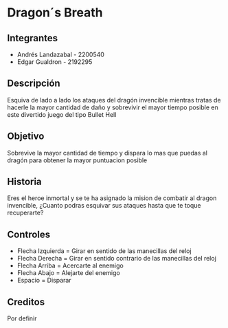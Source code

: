 # Dragon´s Breath
## Integrantes
- Andrés Landazabal - 2200540
- Edgar Gualdron - 2192295

## Descripción

Esquiva de lado a lado los ataques del dragón invencible mientras tratas de hacerle la mayor cantidad de daño y sobrevivir el mayor tiempo posible
en este divertido juego del tipo Bullet Hell

## Objetivo

Sobrevive la mayor cantidad de tiempo y dispara lo mas que puedas al dragón para obtener la mayor puntuacion posible

## Historia

Eres el heroe inmortal y se te ha asignado la mision de combatir al dragon invencible, ¿Cuanto podras esquivar sus ataques hasta que te toque recuperarte?

## Controles

- Flecha Izquierda = Girar en sentido de las manecillas del reloj
- Flecha Derecha = Girar en sentido contrario de las manecillas del reloj
- Flecha Arriba = Acercarte al enemigo
- Flecha Abajo = Alejarte del enemigo
- Espacio = Disparar

## Creditos

Por definir

